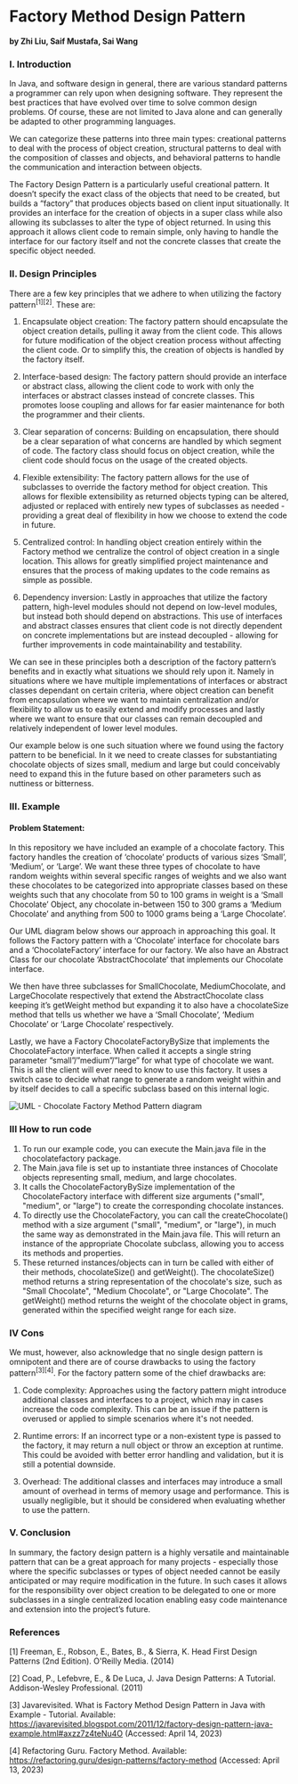 Factory Method Design Pattern
===

**by Zhi Liu, Saif Mustafa, Sai Wang**


### I. Introduction

In Java, and software design in general, there are various standard patterns a programmer can rely upon when designing software. They represent the best practices that have evolved over time to solve common design problems. Of course, these are not limited to Java alone and can generally be adapted to other programming languages. 

We can categorize these patterns into three main types: 
creational patterns to deal with the process of object creation, 
structural patterns to deal with the composition of classes and objects, and 
behavioral patterns to handle the communication and interaction between objects.

The Factory Design Pattern is a particularly useful creational pattern. It doesn’t specify the exact class of the objects that need to be created, but builds a “factory” that produces objects based on client input situationally. It provides an interface for the creation of objects in a super class while also allowing its subclasses to alter the type of object returned. In using this approach it allows client code to remain simple, only having to handle the interface for our factory itself and not the concrete classes that create the specific object needed.



### II. Design Principles

There are a few key principles that we adhere to when utilizing the factory pattern<sup>[1][2]</sup>. These are: 

1. Encapsulate object creation: The factory pattern should encapsulate the object creation details, pulling it away from the client code. This allows for future modification of the object creation process without affecting the client code. Or to simplify this, the creation of objects is handled by the factory itself.

2. Interface-based design: The factory pattern should provide an interface or abstract class, allowing the client code to work with only the interfaces or abstract classes instead of concrete classes. This promotes loose coupling and allows for far easier maintenance for both the programmer and their clients. 

3. Clear separation of concerns: Building on encapsulation, there should be a clear separation of what concerns are handled by which segment of code. The factory class should focus on object creation, while the client code should focus on the usage of the created objects.

4. Flexible extensibility: The factory pattern allows for the use of subclasses to override the factory method for object creation. This allows for flexible extensibility as returned objects typing can be altered, adjusted or replaced with entirely new types of subclasses as needed - providing a great deal of flexibility in how we choose to extend the code in future.

5. Centralized control: In handling object creation entirely within the Factory method we centralize the control of object creation in a single location. This allows for greatly simplified project maintenance and ensures that the process of making updates to the code remains as simple as possible.

6. Dependency inversion: Lastly in approaches that utilize the factory pattern, high-level modules should not depend on low-level modules, but instead both should depend on abstractions. This use of interfaces and abstract classes ensures that client code is not directly dependent on concrete implementations but are instead decoupled - allowing for further improvements in code maintainability and testability.


We can see in these principles both a description of the factory pattern’s benefits and in exactly what situations we should rely upon it. Namely in situations where we have multiple implementations of interfaces or abstract classes dependant on certain criteria, where object creation can benefit from encapsulation where we want to maintain centralization and/or flexibility to allow us to easily extend and modify processes and lastly where we want to ensure that our classes can remain decoupled and relatively independent of lower level modules. 

Our example below is one such situation where we found using the factory pattern to be beneficial. In it we need to create classes for substantiating chocolate objects of sizes small, medium and large but could conceivably need to expand this in the future based on other parameters such as nuttiness or bitterness. 



### III. Example

#### Problem Statement:

In this repository we have included an example of a chocolate factory. This factory handles the creation of ‘chocolate’ products of various sizes ‘Small’, ‘Medium’, or ‘Large’. We want these three types of chocolate to have random weights within several specific ranges of weights and we also want these chocolates to be categorized into appropriate classes based on these weights such that any chocolate from 50 to 100 grams in weight is a ‘Small Chocolate’ Object, any chocolate in-between 150 to 300 grams a ‘Medium Chocolate’ and anything from 500 to 1000 grams being a ‘Large Chocolate’.

Our UML diagram below shows our approach in approaching this goal. It follows the Factory pattern with a ‘Chocolate’ interface for chocolate bars and a ‘ChocolateFactory’ interface for our factory. We also have an Abstract Class for our chocolate ‘AbstractChocolate’ that implements our Chocolate interface. 

We then have three subclasses for SmallChocolate, MediumChocolate, and LargeChocolate respectively that extend the AbstractChocolate class keeping it’s getWeight method but expanding it to also have a chocolateSize method that tells us whether we have a ‘Small Chocolate’, ‘Medium Chocolate’ or ‘Large Chocolate’ respectively. 

Lastly, we have a Factory ChocolateFactoryBySize that implements the ChocolateFactory interface. When called it accepts a single string parameter “small”/”medium”/”large” for what type of chocolate we want. This is all the client will ever need to know to use this factory. It uses a switch case to decide what range to generate a random weight within and by itself decides to call a specific subclass based on this internal logic. 


![UML - Chocolate Factory Method Pattern diagram](https://user-images.githubusercontent.com/122859530/232683063-6087ccd0-219f-480b-8ec9-cf19cf232fc3.png)


### III How to run code

1. To run our example code, you can execute the Main.java file in the chocolatefactory package.
2. The Main.java file is set up to instantiate three instances of Chocolate objects representing small, medium, and large chocolates.
3. It calls the ChocolateFactoryBySize implementation of the ChocolateFactory interface with different size arguments ("small", "medium", or "large") to create the corresponding chocolate instances.
4. To directly use the ChocolateFactory, you can call the createChocolate() method with a size argument ("small", "medium", or "large"), in much the same way as demonstrated in the Main.java file. This will return an instance of the appropriate Chocolate subclass, allowing you to access its methods and properties.
5. These returned instances/objects can in turn be called with either of their methods, chocolateSize() and getWeight(). The chocolateSize() method returns a string representation of the chocolate's size, such as "Small Chocolate", "Medium Chocolate", or "Large Chocolate". The getWeight() method returns the weight of the chocolate object in grams, generated within the specified weight range for each size.


### IV Cons

We must, however, also acknowledge that no single design pattern is omnipotent and there are of course drawbacks to using the factory pattern<sup>[3][4]</sup>. For the factory pattern some of the chief drawbacks are:

1. Code complexity: Approaches using the factory pattern might introduce additional classes and interfaces to a project, which may in cases increase the code complexity. This can be an issue if the pattern is overused or applied to simple scenarios where it's not needed.

2. Runtime errors: If an incorrect type or a non-existent type is passed to the factory, it may return a null object or throw an exception at runtime. This could be avoided with better error handling and validation, but it is still a potential downside.

3. Overhead: The additional classes and interfaces may introduce a small amount of overhead in terms of memory usage and performance. This is usually negligible, but it should be considered when evaluating whether to use the pattern.



### V. Conclusion

In summary, the factory design pattern is a highly versatile and maintainable pattern that can be a great approach for many projects - especially those where the specific subclasses or types of object needed cannot be easily anticipated or may require modification in the future. In such cases it allows for the responsibility over object creation to be delegated to one or more subclasses in a single centralized location enabling easy code maintenance and extension into the project’s future.


### References

[1] Freeman, E., Robson, E., Bates, B., & Sierra, K. Head First Design Patterns (2nd Edition). O'Reilly Media. (2014)

[2] Coad, P., Lefebvre, E., & De Luca, J. Java Design Patterns: A Tutorial. Addison-Wesley Professional. (2011)

[3] Javarevisited. What is Factory Method Design Pattern in Java with Example - Tutorial. Available: https://javarevisited.blogspot.com/2011/12/factory-design-pattern-java-example.html#axzz7z4teNu4O  (Accessed: April 14, 2023)

[4] Refactoring Guru. Factory Method. Available: https://refactoring.guru/design-patterns/factory-method  (Accessed: April 13, 2023)







